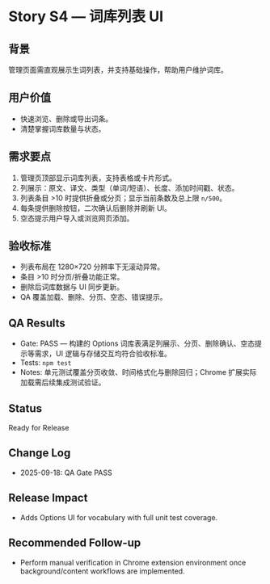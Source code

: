 # Story S4 — 词库列表 UI

## 背景
管理页面需直观展示生词列表，并支持基础操作，帮助用户维护词库。

## 用户价值
- 快速浏览、删除或导出词条。
- 清楚掌握词库数量与状态。

## 需求要点
1. 管理页顶部显示词库列表，支持表格或卡片形式。
2. 列展示：原文、译文、类型（单词/短语）、长度、添加时间戳、状态。
3. 列表条目 >10 时提供折叠或分页；显示当前条数及总上限 `n/500`。
4. 每条提供删除按钮，二次确认后删除并刷新 UI。
5. 空态提示用户导入或浏览网页添加。

## 验收标准
- 列表布局在 1280×720 分辨率下无滚动异常。
- 条目 >10 时分页/折叠功能正常。
- 删除后词库数据与 UI 同步更新。
- QA 覆盖加载、删除、分页、空态、错误提示。

## QA Results
- Gate: PASS — 构建的 Options 词库表满足列展示、分页、删除确认、空态提示等需求，UI 逻辑与存储交互均符合验收标准。
- Tests: `npm test`
- Notes: 单元测试覆盖分页收敛、时间格式化与删除回归；Chrome 扩展实际加载需后续集成测试验证。

## Status
Ready for Release

## Change Log
- 2025-09-18: QA Gate PASS

## Release Impact
- Adds Options UI for vocabulary with full unit test coverage.

## Recommended Follow-up
- Perform manual verification in Chrome extension environment once background/content workflows are implemented.

